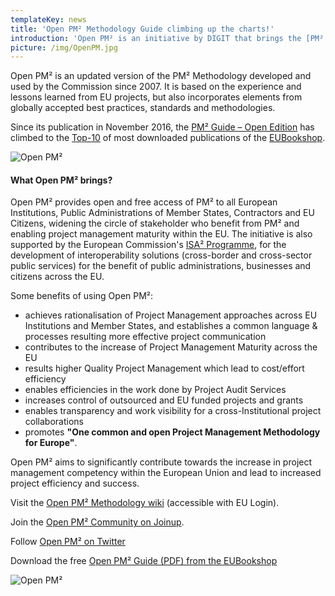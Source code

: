 ```yaml
---
templateKey: news
title: 'Open PM² Methodology Guide climbing up the charts!'
introduction: 'Open PM² is an initiative by DIGIT that brings the [PM² Methodology]("http://europa.eu/!Gu76mr") and its benefits to stakeholders beyond the original target group of European Commission Project Managers - a group which has grown to a community of 653 certified colleagues in the EU agencies, the Council of the EU and the Commission.'
picture: /img/OpenPM.jpg
---
```


Open PM² is an updated version of the PM² Methodology developed and used by the Commission since 2007. It is based on the experience and lessons learned from EU projects, but also incorporates elements from globally accepted best practices, standards and methodologies.

Since its publication in November 2016, the [PM² Guide – Open Edition](https://bookshop.europa.eu/en/pm-project-management-methodology-guide-pbNO0716056/) has climbed to the [Top-10](https://bookshop.europa.eu/en/bundles/top-10-cbU3Cep2OwY8MAAAFK4rFgxy6N/) of most downloaded publications of the [EUBookshop](https://bookshop.europa.eu/en/pm-project-management-methodology-guide-pbNO0716056/).

![Open PM²](/img/open-pm2-1.png)

#### What Open PM² brings?

Open PM² provides open and free access of PM² to all European Institutions, Public Administrations of Member States, Contractors and EU Citizens, widening the circle of stakeholder who benefit from PM² and enabling project management maturity within the EU. The initiative is also supported by the European Commission's [ISA² Programme](https://ec.europa.eu/isa2/), for the development of interoperability solutions (cross-border and cross-sector public services) for the benefit of public administrations, businesses and citizens across the EU.

Some benefits of using Open PM²:

- achieves rationalisation of Project Management approaches across EU Institutions and Member States, and establishes a common language & processes resulting more effective project communication
- contributes to the increase of Project Management Maturity across the EU
- results higher Quality Project Management which lead to cost/effort efficiency
- enables efficiencies in the work done by Project Audit Services
- increases control of outsourced and EU funded projects and grants
- enables transparency and work visibility for a cross-Institutional project collaborations
- promotes **"One common and open Project Management Methodology for Europe"**.

Open PM² aims to significantly contribute towards the increase in project management competency within the European Union and lead to increased project efficiency and success.

Visit the [Open PM² Methodology wiki](https://webgate.ec.europa.eu/fpfis/wikis/display/openPM2) (accessible with EU Login).

Join the [Open PM² Community on Joinup](https://joinup.ec.europa.eu/community/opm2/).

Follow [Open PM² on Twitter](https://twitter.com/OpenPM2/)

Download the free [Open PM² Guide (PDF) from the EUBookshop](https://bookshop.europa.eu/en/pm-project-management-methodology-guide-pbNO0716056/)

![Open PM²](/img/open-pm2-2.png)
